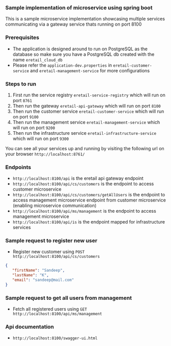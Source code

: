 ### Sample implementation of microservice using spring boot

This is a sample microservice implementation showcasing multiple services communicating via a gateway service thats running on port 8100

### Prerequisites
 - The application is designed around to run on PostgreSQL as the database so make sure you have a PostgreSQL db created with the name `eretail_cloud_db`
 - Please refer the `application-dev.properties` in `eretail-customer-service` and `eretail-management-service` for more configurations

### Steps to run
 1. First run the service registry `eretail-service-registry` which will run on port `8761`
 2. Then run the gateway `eretail-api-gateway` which will run on port `8100`
 3. Then run the customer service `eretail-customer-service`  which will run on port `9100`
 4. Then run the management service `eretail-management-service`  which will run on port `9200`
 5. Then run the infrastructure service `eretail-infrastructure-service`  which will run on port `9300`

You can see all your services up and running by visiting the following url on your browser `http://localhost:8761/`

### Endpoints
 - `http://localhost:8100/api` is the eretail api gateway endpoint
 - `http://localhost:8100/api/cs/customers` is the endpoint to access customer microservice
 - `http://localhost:8100/api/cs/customers/getAllUsers` is the endpoint to access management microservice endpoint from customer microservice (enabling microservice communication)
 - `http://localhost:8100/api/ms/management` is the endpoint to access management microservice
 - `http://localhost:8100/api/is` is the endpoint mapped for infrastructure services
 
### Sample request to register new user
 - Register new customer using `POST http://localhost:8100/api/cs/customers`
 ```json
 {
    "firstName": "Sandeep",
    "lastName": "K",
    "email": "sandeep@mail.com"
}
 ```
 
### Sample request to get all users from management
 - Fetch all registered users using `GET http://localhost:8100/api/ms/management`
 
### Api documentation
 - `http://localhost:8100/swagger-ui.html`
 
